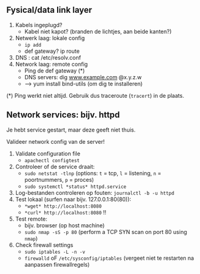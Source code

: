 
## Fysical/data link layer
1. Kabels ingeplugd?
      - Kabel niet kapot? (branden de lichtjes, aan beide kanten?)
2. Netwerk laag: lokale config
      - `ip add`
      - def gateway? ip route
3. DNS : cat /etc/resolv.conf
4. Network laag: remote config
      - Ping de def gateway (*)
      - DNS servers: dig www.example.com @x.y.z.w
      - --> yum install bind-utils (om dig te installeren)

(*) Ping werkt niet altijd. Gebruik dus traceroute (```tracert```) in de plaats.

## Network services: bijv. httpd

Je hebt service gestart, maar deze geeft niet thuis.

Valideer network config van de server!

1. Validate configuration file
    - `apachectl configtest`
2. Controleer of de service draait:
    - `sudo netstat -tlnp` (options: `t` = tcp, `l` = listening, `n` = poortnummers, `p` = proces)
    - `sudo systemctl *status* httpd.service`
3. Log-bestanden controleren op fouten: `journalctl -b -u httpd`
4. Test lokaal (surfen naar bijv. 127.0.0.1:80(80)):
    - `*wget* http://localhost:8080`
    - `*curl* http://localhost:8080` !!
5. Test remote:
    - bijv. browser (op host machine)
    - `sudo nmap -sS -p 80` (perform a TCP SYN scan on port 80 using `nmap`)
6. Check firewall settings
    - `sudo iptables -L -n -v`
    - `firewalld` oF `/etc/sysconfig/iptables` (vergeet niet te restarten na aanpassen firewallregels)
